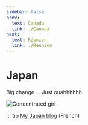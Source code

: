 ```yaml
---
sidebar: false
prev: 
  text: Canada
  link: ./Canada
next: 
  text: Réunion
  link: ./Reunion
---
```


# Japan

Big change ... Just ouahhhhhh

<img :src="$withBase('/img/japon.jpg')" alt="Concentrated girl">

::: tip
[My Japan blog](https://japon.rouquin.me/) (French)
